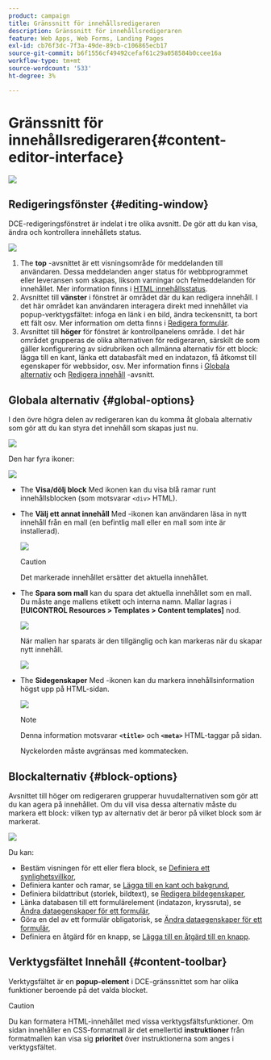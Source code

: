 ```yaml
---
product: campaign
title: Gränssnitt för innehållsredigeraren
description: Gränssnitt för innehållsredigeraren
feature: Web Apps, Web Forms, Landing Pages
exl-id: cb76f3dc-7f3a-49de-89cb-c106865ecb17
source-git-commit: b6f1556cf49492cefaf61c29a058584b0ccee16a
workflow-type: tm+mt
source-wordcount: '533'
ht-degree: 3%

---
```


# Gränssnitt för innehållsredigeraren{#content-editor-interface}

![](../../assets/common.svg)

## Redigeringsfönster {#editing-window}

DCE-redigeringsfönstret är indelat i tre olika avsnitt. De gör att du kan visa, ändra och kontrollera innehållets status.

![](assets/dce_decoupe_window_nb.png)

1. The **top** -avsnittet är ett visningsområde för meddelanden till användaren. Dessa meddelanden anger status för webbprogrammet eller leveransen som skapas, liksom varningar och felmeddelanden för innehållet. Mer information finns i [HTML innehållsstatus](content-editing-best-practices.md#html-content-statuses).
1. Avsnittet till **vänster** i fönstret är området där du kan redigera innehåll. I det här området kan användaren interagera direkt med innehållet via popup-verktygsfältet: infoga en länk i en bild, ändra teckensnitt, ta bort ett fält osv. Mer information om detta finns i [Redigera formulär](editing-content.md#editing-forms).
1. Avsnittet till **höger** för fönstret är kontrollpanelens område. I det här området grupperas de olika alternativen för redigeraren, särskilt de som gäller konfigurering av sidrubriken och allmänna alternativ för ett block: lägga till en kant, länka ett databasfält med en indatazon, få åtkomst till egenskaper för webbsidor, osv. Mer information finns i [Globala alternativ](#global-options) och [Redigera innehåll](editing-content.md) -avsnitt.

## Globala alternativ {#global-options}

I den övre högra delen av redigeraren kan du komma åt globala alternativ som gör att du kan styra det innehåll som skapas just nu.

![](assets/dce_global_options.png)

Den har fyra ikoner:

![](assets/dce_icons_sidebar.png)

* The **Visa/dölj block** Med ikonen kan du visa blå ramar runt innehållsblocken (som motsvarar `<div>` HTML).

* The **Välj ett annat innehåll** Med -ikonen kan användaren läsa in nytt innehåll från en mall (en befintlig mall eller en mall som inte är installerad).

   ![](assets/dce_popup_templatechoice.png)

   >[!CAUTION]
   >
   >Det markerade innehållet ersätter det aktuella innehållet.

* The **Spara som mall** kan du spara det aktuella innehållet som en mall. Du måste ange mallens etikett och interna namn. Mallar lagras i **[!UICONTROL Resources > Templates > Content templates]** nod.

   ![](assets/dce_popup_savetemplate.png)

   När mallen har sparats är den tillgänglig och kan markeras när du skapar nytt innehåll.

   ![](assets/dce_create_fromtemplate.png)

* The **Sidegenskaper** Med -ikonen kan du markera innehållsinformation högst upp på HTML-sidan.

   ![](assets/dce_popup_headerhtml.png)

   >[!NOTE]
   >
   >Denna information motsvarar **`<title>`** och **`<meta>`** HTML-taggar på sidan.
   >
   >Nyckelorden måste avgränsas med kommatecken.

## Blockalternativ {#block-options}

Avsnittet till höger om redigeraren grupperar huvudalternativen som gör att du kan agera på innehållet. Om du vill visa dessa alternativ måste du markera ett block: vilken typ av alternativ det är beror på vilket block som är markerat.

![](assets/dce_right_section.png)

Du kan:

* Bestäm visningen för ett eller flera block, se [Definiera ett synlighetsvillkor](editing-content.md#defining-a-visibility-condition),
* Definiera kanter och ramar, se [Lägga till en kant och bakgrund](editing-content.md#adding-a-border-and-background),
* Definiera bildattribut (storlek, bildtext), se [Redigera bildegenskaper](editing-content.md#editing-image-properties),
* Länka databasen till ett formulärelement (indatazon, kryssruta), se [Ändra dataegenskaper för ett formulär](editing-content.md#changing-the-data-properties-for-a-form),
* Göra en del av ett formulär obligatorisk, se [Ändra dataegenskaper för ett formulär](editing-content.md#changing-the-data-properties-for-a-form),
* Definiera en åtgärd för en knapp, se [Lägga till en åtgärd till en knapp](editing-content.md#adding-an-action-to-a-button).

## Verktygsfältet Innehåll {#content-toolbar}

Verktygsfältet är en **popup-element** i DCE-gränssnittet som har olika funktioner beroende på det valda blocket.

>[!CAUTION]
>
>Du kan formatera HTML-innehållet med vissa verktygsfältsfunktioner. Om sidan innehåller en CSS-formatmall är det emellertid **instruktioner** från formatmallen kan visa sig **prioritet** över instruktionerna som anges i verktygsfältet.
